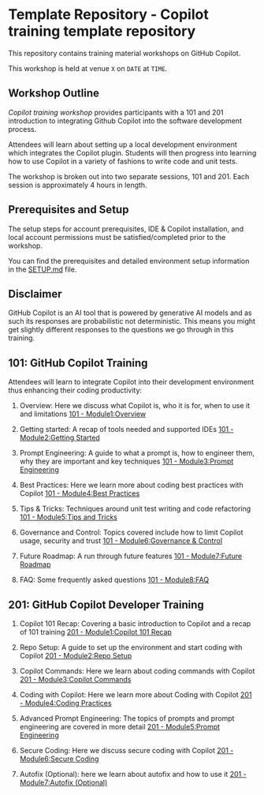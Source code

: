 # Template Repository - Copilot training template repository 

This repository contains training material workshops on GitHub Copilot.

This workshop is held at venue `X` on `DATE` at `TIME`.

## Workshop Outline

*Copilot training workshop* provides participants with a 101 and 201 introduction to integrating Github Copilot into the software development process.

Attendees will learn about setting up a local development environment which integrates the Copilot plugin. Students will then progress into learning how to use Copilot in a variety of fashions to write code and unit tests.

The workshop is broken out into two separate sessions, 101 and 201. Each session is approximately 4 hours in length. 

## Prerequisites and Setup
The setup steps for account prerequisites, IDE & Copilot installation, and local account permissions must be satisfied/completed prior to the workshop.

You can find the prerequisites and detailed environment setup information in the [SETUP.md](./setup/SETUP.md) file.

## Disclaimer

GitHub Copilot is an AI tool that is powered by generative AI models and as such its responses are probabilistic not deterministic. This means you might get slightly different responses to the questions we go through in this training.


## 101: GitHub Copilot Training

Attendees will learn to integrate Copilot into their development environment thus enhancing their coding productivity:

1. Overview: Here we discuss what Copilot is, who it is for, when to use it and limitations [101 - Module1:Overview](./c101/README.md#module-1---copilot-overview)

2. Getting started: A recap of tools needed and supported IDEs [101 - Module2:Getting Started](./c101/README.md#module-2---copilot--copilot-chat-interaction)

3. Prompt Engineering: A guide to what a prompt is, how to engineer them, why they are important and key techniques [101 - Module3:Prompt Engineering](./c101/README.md#module-3---prompt-engineering)

4. Best Practices: Here we learn more about coding best practices with Copilot [101 - Module4:Best Practices](./c101/README.md#module-4---copilot-best-practices)

5. Tips & Tricks: Techniques around unit test writing and code refactoring [101 - Module5:Tips and Tricks](./c101/README.md#module-5---tips-and-tricks)

6. Governance and Control: Topics covered include how to limit Copilot usage, security and trust [101 - Module6:Governance & Control](./c101/README.md#module-6---governance-and-control)

7. Future Roadmap: A run through future features [101 - Module7:Future Roadmap](./c101/README.md#module-7---future-roadmap)

8. FAQ: Some frequently asked questions [101 - Module8:FAQ](./c101/README.md#module-8---faq)


## 201: GitHub Copilot Developer Training 

1. Copilot 101 Recap: Covering a basic introduction to Copilot and a recap of 101 training [201 - Module1:Copilot 101 Recap](./c201/README.md#module-1---copilot-101-recap)

2. Repo Setup: A guide to set up the environment and start coding with Copilot [201 - Module2:Repo Setup](./c201/README.md#module-2---repo-setup)

3. Copilot Commands: Here we learn about coding commands with Copilot [201 - Module3:Copilot Commands](./c201/README.md#module-3---copilot-commands)

4. Coding with Copilot: Here we learn more about Coding with Copilot [201 - Module4:Coding Practices](./c201/README.md#module-4---coding-with-copilot)

5. Advanced Prompt Engineering: The topics of prompts and prompt engineering are covered in more detail [201 - Module5:Prompt Engineering](./c201/README.md#module-5---advanced-prompt-engineering)

6. Secure Coding: Here we discuss secure coding with Copilot [201 - Module6:Secure Coding](./c201/README.md#module-6---secure-coding)

7. Autofix (Optional): here we learn about autofix and how to use it [201 - Module7:Autofix (Optional)](./c201/README.md#module-7---autofix-optional)




